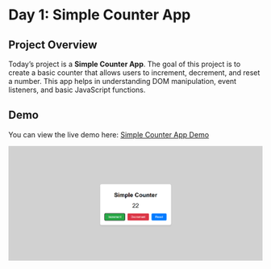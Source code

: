 # Day 1: Simple Counter App

## Project Overview

Today’s project is a **Simple Counter App**. The goal of this project is to create a basic counter that allows users to increment, decrement, and reset a number. This app helps in understanding DOM manipulation, event listeners, and basic JavaScript functions.

## Demo

You can view the live demo here: [Simple Counter App Demo](https://30dayjs-vaibhavkatariya.vercel.app/Day-01)

![Demo](screenshot.png)
